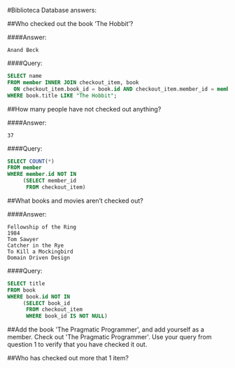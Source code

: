 #Biblioteca Database answers:

##Who checked out the book ‘The Hobbit’?

####Answer:  
```
Anand Beck
``` 

####Query:  

```sql
SELECT name
FROM member INNER JOIN checkout_item, book
  ON checkout_item.book_id = book.id AND checkout_item.member_id = member.id
WHERE book.title LIKE "The Hobbit";
```  

##How many people have not checked out anything? 

####Answer:
```
37
```

####Query:
```sql
SELECT COUNT(*)
FROM member
WHERE member.id NOT IN
     (SELECT member_id 
      FROM checkout_item)
```



##What books and movies aren’t checked out?

####Answer:
```
Fellowship of the Ring
1984
Tom Sawyer
Catcher in the Rye
To Kill a Mockingbird
Domain Driven Design
```

####Query:
```sql
SELECT title 
FROM book 
WHERE book.id NOT IN 
     (SELECT book_id 
      FROM checkout_item 
      WHERE book_id IS NOT NULL)
```


##Add the book 'The Pragmatic Programmer', and add yourself as a member. Check out 'The Pragmatic Programmer'. Use your query from question 1 to verify that you have checked it out. 

##Who has checked out more that 1 item? 
